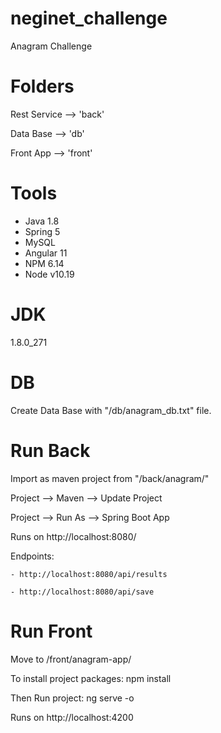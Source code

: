 # neginet_challenge
Anagram Challenge 


# Folders

Rest Service --> 'back'

Data Base --> 'db'

Front App --> 'front'



# Tools
- Java 1.8
- Spring 5
- MySQL 
- Angular 11
- NPM 6.14
- Node v10.19



# JDK
1.8.0_271


# DB
Create Data Base with "/db/anagram_db.txt" file.



# Run Back

Import as maven project from "/back/anagram/"

Project --> Maven --> Update Project

Project --> Run As --> Spring Boot App

Runs on http://localhost:8080/

Endpoints:

	- http://localhost:8080/api/results
	
	- http://localhost:8080/api/save



# Run Front

Move to /front/anagram-app/

To install project packages: npm install

Then Run project: ng serve -o

Runs on http://localhost:4200



